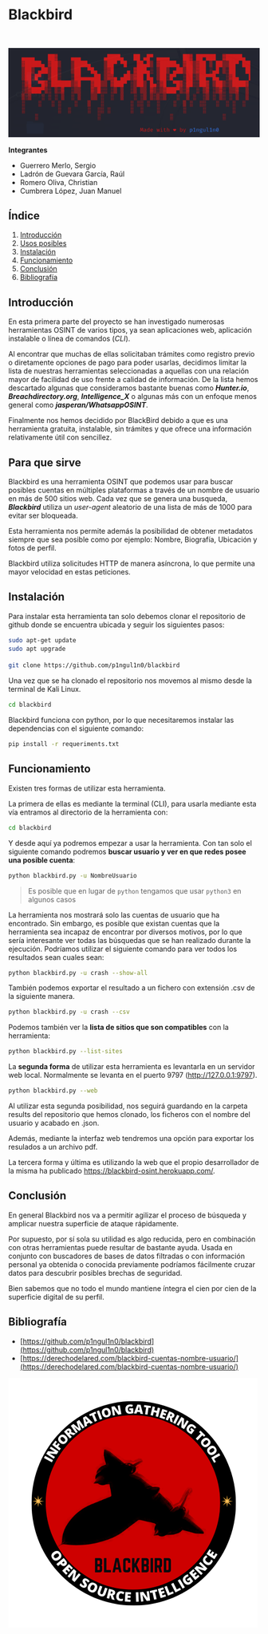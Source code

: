 # Blackbird

</br>

![portada](./herramientas/img/portadabb.png)

**Integrantes**

- Guerrero Merlo, Sergio
- Ladrón de Guevara García, Raúl
- Romero Oliva, Christian
- Cumbrera López, Juan Manuel

## Índice

1. [Introducción](#introducción)
2. [Usos posibles](#para-que-sirve)
3. [Instalación](#instalación)
4. [Funcionamiento](#funcionamiento)
5. [Conclusión](#conclusión)
6. [Bibliografía](#bibliografía)

## Introducción

En esta primera parte del proyecto se han investigado numerosas herramientas OSINT de varios tipos, ya sean aplicaciones web, aplicación instalable o línea de comandos (*CLI*). 

Al encontrar que muchas de ellas solicitaban trámites como registro previo o diretamente opciones de pago para poder usarlas, decidimos limitar la lista de nuestras herramientas seleccionadas a aquellas con una relación mayor de facilidad de uso frente a calidad de información. De la lista hemos descartado algunas que consideramos bastante buenas como ***Hunter.io***, ***Breachdirectory.org***, ***Intelligence_X*** o algunas más con un enfoque menos general como ***jasperan/WhatsappOSINT***.

Finalmente nos hemos decidido por BlackBird debido a que es una herramienta gratuita, instalable, sin trámites y que ofrece una información relativamente útil con sencillez.

## Para que sirve

Blackbird es una herramienta OSINT que podemos usar para buscar posibles cuentas en múltiples plataformas a través de un nombre de usuario en más de 500 sitios web. Cada vez que se genera una busqueda, ***Blackbird*** utiliza un *user-agent* aleatorio de una lista de más de 1000 para evitar ser bloqueada.

Esta herramienta nos permite además la posibilidad de obtener metadatos siempre que sea posible como por ejemplo: Nombre, Biografía, Ubicación y fotos de perfil.

Blackbird utiliza solicitudes HTTP de manera asíncrona, lo que permite una mayor velocidad en estas peticiones.

## Instalación

Para instalar esta herramienta tan solo debemos clonar el repositorio de github donde se encuentra ubicada y seguir los siguientes pasos:

```bash
sudo apt-get update
sudo apt upgrade

git clone https://github.com/p1ngul1n0/blackbird
```

Una vez que se ha clonado el repositorio nos movemos al mismo desde la terminal de Kali Linux.

```bash
cd blackbird
```

Blackbird funciona con python, por lo que necesitaremos instalar las dependencias con el siguiente comando:

```bash
pip install -r requeriments.txt
```

## Funcionamiento

Existen tres formas de utilizar esta herramienta. 

La primera de ellas es mediante la terminal (CLI), para usarla mediante esta vía entramos al directorio de la herramienta con:

```bash
cd blackbird
```

Y desde aquí ya podremos empezar a usar la herramienta. Con tan solo el siguiente comando podremos **buscar usuario y ver en que redes posee  una posible cuenta**:

```bash
python blackbird.py -u NombreUsuario
```

> Es posible que en lugar de `python` tengamos que usar `python3` en algunos casos

La herramienta nos mostrará solo las cuentas de usuario que ha encontrado. Sin embargo, es posible que existan cuentas que la herramienta sea incapaz de encontrar por diversos motivos, por lo que sería interesante ver todas las búsquedas que se han realizado durante la ejecución. Podríamos utilizar el siguiente comando para ver todos los resultados sean cuales sean:

```bash
python blackbird.py -u crash --show-all
```

También podemos exportar el resultado a un fichero con extensión .csv de la siguiente manera.

```bash
python blackbird.py -u crash --csv
```

Podemos también ver la **lista de sitios que son compatibles** con la herramienta:

```bash
python blackbird.py --list-sites
```

La **segunda forma** de utilizar esta herramienta es levantarla en un servidor web local. Normalmente se levanta en el puerto 9797 (http://127.0.0.1:9797). 

```bash
python blackbird.py --web
```

Al utilizar esta segunda posibilidad, nos seguirá guardando en la carpeta results del repositorio que hemos clonado, los ficheros con el nombre del usuario y acabado en .json.

Además, mediante la interfaz web tendremos una opción para exportar los resulados a un archivo pdf.

La tercera forma y última es utilizando la web que el propio desarrollador de la misma ha publicado https://blackbird-osint.herokuapp.com/.

## Conclusión

En general Blackbird nos va a permitir agilizar el proceso de búsqueda y amplicar nuestra superficie de ataque rápidamente.

Por supuesto, por sí sola su utilidad es algo reducida, pero en combinación con otras herramientas puede resultar de bastante ayuda. Usada en conjunto con buscadores de bases de datos filtradas o con información personal ya obtenida o conocida previamente podríamos fácilmente cruzar datos para descubrir posibles brechas de seguridad. 

Bien sabemos que no todo el mundo mantiene íntegra el cien por cien de la superficie digital de su perfil.


## Bibliografía

- [https://github.com/p1ngul1n0/blackbird](https://github.com/p1ngul1n0/blackbird)
- [https://derechodelared.com/blackbird-cuentas-nombre-usuario/](https://derechodelared.com/blackbird-cuentas-nombre-usuario/)

![logo](./herramientas/img/logobb.png)

